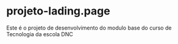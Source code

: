 # projeto-lading.page
Este é o projeto de desenvolvimento do modulo base do curso de Tecnologia da escola DNC
